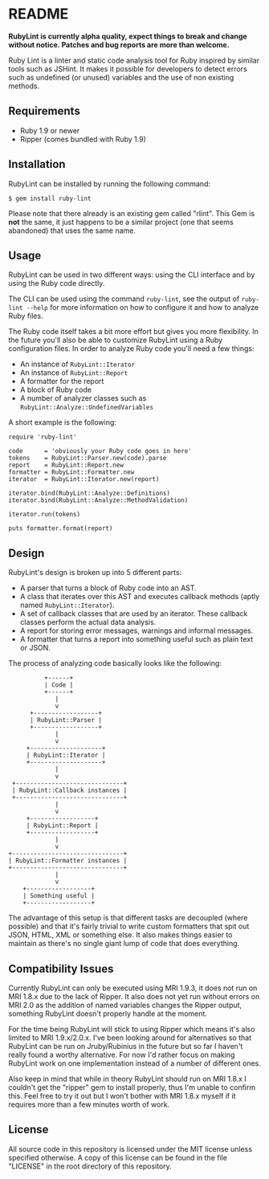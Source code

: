 # README

**RubyLint is currently alpha quality, expect things to break and change without
notice. Patches and bug reports are more than welcome.**

Ruby Lint is a linter and static code analysis tool for Ruby inspired by
similar tools such as JSHint. It makes it possible for developers to detect
errors such as undefined (or unused) variables and the use of non existing
methods.

## Requirements

* Ruby 1.9 or newer
* Ripper (comes bundled with Ruby 1.9)

## Installation

RubyLint can be installed by running the following command:

    $ gem install ruby-lint

Please note that there already is an existing gem called "rlint". This Gem is
**not** the same, it just happens to be a similar project (one that seems
abandoned) that uses the same name.

## Usage

RubyLint can be used in two different ways: using the CLI interface and by using
the Ruby code directly.

The CLI can be used using the command `ruby-lint`, see the output of `ruby-lint
--help` for more information on how to configure it and how to analyze Ruby
files.

The Ruby code itself takes a bit more effort but gives you more flexibility. In
the future you'll also be able to customize RubyLint using a Ruby configuration
files. In order to analyze Ruby code you'll need a few things:

* An instance of `RubyLint::Iterator`
* An instance of `RubyLint::Report`
* A formatter for the report
* A block of Ruby code
* A number of analyzer classes such as `RubyLint::Analyze::UndefinedVariables`

A short example is the following:

    require 'ruby-lint'

    code      = 'obviously your Ruby code goes in here'
    tokens    = RubyLint::Parser.new(code).parse
    report    = RubyLint::Report.new
    formatter = RubyLint::Formatter.new
    iterator  = RubyLint::Iterator.new(report)

    iterator.bind(RubyLint::Analyze::Definitions)
    iterator.bind(RubyLint::Analyze::MethodValidation)

    iterator.run(tokens)

    puts formatter.format(report)

## Design

RubyLint's design is broken up into 5 different parts:

* A parser that turns a block of Ruby code into an AST.
* A class that iterates over this AST and executes callback methods (aptly
  named `RubyLint::Iterator`).
* A set of callback classes that are used by an iterator. These callback
  classes perform the actual data analysis.
* A report for storing error messages, warnings and informal messages.
* A formatter that turns a report into something useful such as plain text or
  JSON.

The process of analyzing code basically looks like the following:

              +------+
              | Code |
              +------+
                 |
                 v
          +------------------+
          | RubyLint::Parser |
          +------------------+
                 |
                 v
         +--------------------+
         | RubyLint::Iterator |
         +--------------------+
                 |
                 v
     +------------------------------+
     | RubyLint::Callback instances |
     +------------------------------+
                 |
                 v
         +------------------+
         | RubyLint::Report |
         +------------------+
                 |
                 v
    +-------------------------------+
    | RubyLint::Formatter instances |
    +-------------------------------+
                 |
                 v
        +------------------+
        | Something useful |
        +------------------+

The advantage of this setup is that different tasks are decoupled (where
possible) and that it's fairly trivial to write custom formatters that spit out
JSON, HTML, XML or something else. It also makes things easier to maintain as
there's no single giant lump of code that does everything.

## Compatibility Issues

Currently RubyLint can only be executed using MRI 1.9.3, it does not run on MRI
1.8.x due to the lack of Ripper. It also does not yet run without errors on
MRI 2.0 as the addition of named variables changes the Ripper output, something
RubyLint doesn't properly handle at the moment.

For the time being RubyLint will stick to using Ripper which means it's also
limited to MRI 1.9.x/2.0.x. I've been looking around for alternatives so that
RubyLint can be run on Jruby/Rubinius in the future but so far I haven't really
found a worthy alternative. For now I'd rather focus on making RubyLint work on
one implementation instead of a number of different ones.

Also keep in mind that while in theory RubyLint should run on MRI 1.8.x I couldn't
get the "ripper" gem to install properly, thus I'm unable to confirm this. Feel
free to try it out but I won't bother with MRI 1.8.x myself if it requires more
than a few minutes worth of work.

## License

All source code in this repository is licensed under the MIT license unless
specified otherwise. A copy of this license can be found in the file "LICENSE"
in the root directory of this repository.
